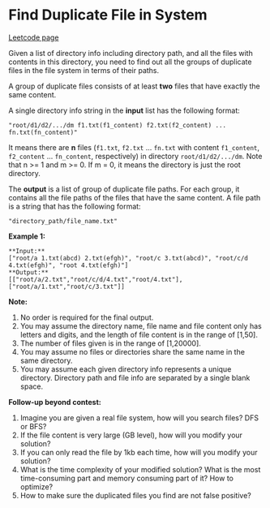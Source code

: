 # Find Duplicate File in System
[Leetcode page](https://leetcode.com/problems/find-duplicate-file-in-system/description)

Given a list of directory info including directory path, and all the files
with contents in this directory, you need to find out all the groups of
duplicate files in the file system in terms of their paths.

A group of duplicate files consists of at least **two** files that have
exactly the same content.

A single directory info string in the **input** list has the following format:

`"root/d1/d2/.../dm f1.txt(f1_content) f2.txt(f2_content) ...
fn.txt(fn_content)"`  

It means there are **n** files (`f1.txt`, `f2.txt` ... `fn.txt` with content
`f1_content`, `f2_content` ... `fn_content`, respectively) in directory
`root/d1/d2/.../dm`. Note that n >= 1 and m >= 0. If m = 0, it means the
directory is just the root directory.

The **output** is a list of group of duplicate file paths. For each group, it
contains all the file paths of the files that have the same content. A file
path is a string that has the following format:

`"directory_path/file_name.txt"`

**Example 1:**  

    
    
    **Input:**
    ["root/a 1.txt(abcd) 2.txt(efgh)", "root/c 3.txt(abcd)", "root/c/d 4.txt(efgh)", "root 4.txt(efgh)"]
    **Output:**  
    [["root/a/2.txt","root/c/d/4.txt","root/4.txt"],["root/a/1.txt","root/c/3.txt"]]
    

**Note:**  

  1. No order is required for the final output.
  2. You may assume the directory name, file name and file content only has letters and digits, and the length of file content is in the range of [1,50].
  3. The number of files given is in the range of [1,20000].
  4. You may assume no files or directories share the same name in the same directory.
  5. You may assume each given directory info represents a unique directory. Directory path and file info are separated by a single blank space.

**Follow-up beyond contest:**

  1. Imagine you are given a real file system, how will you search files? DFS or BFS?
  2. If the file content is very large (GB level), how will you modify your solution?
  3. If you can only read the file by 1kb each time, how will you modify your solution?
  4. What is the time complexity of your modified solution? What is the most time-consuming part and memory consuming part of it? How to optimize?
  5. How to make sure the duplicated files you find are not false positive?

